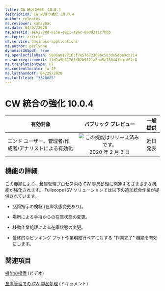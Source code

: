 ```yaml
---
title: CW 統合の強化 10.0.4
description: CW 統合の強化 10.0.4
author: relnotes
ms.reviewer: kamaybac
ms.date: 04/07/2020
ms.assetid: ae62278d-615e-e911-a96c-000d3a1c7bbb
ms.topic: article
ms.service: business-applications
ms.author: perlynne
dynamics365pdf: true
ms.openlocfilehash: 5086a0127103f7e57672369bc583de5dbe9cb214
ms.sourcegitcommit: ffd2a9b81763d82b9121a2bb5a738441bafd62c8
ms.translationtype: HT
ms.contentlocale: ja-JP
ms.lasthandoff: 04/29/2020
ms.locfileid: "3320085"
---
```

# <a name="further-catch-weight-integration-1004"></a>CW 統合の強化 10.0.4


| 有効対象    |  パブリック プレビュー | 一般提供 | 
| ---------- | :----------: |:----------: |
|エンド ユーザー、管理者/作成者/アナリストによる有効化|![この機能はリリース済みです。](/dynamics365-release-plan/media/green-checkmark.png "この機能はリリース済みです。") 2020 年 2 月 3 日| 近日発表|






## <a name="feature-details"></a>機能の詳細
<!--feature detail start -->
この機能により、倉庫管理プロセス内の CW 製品処理に関連するさまざまな機能が強化されます。 Fullscope ISV ソリューションでは以下の追加統合作業が提供されています。

-   品質指示の検証 (在庫状態変更あり)。

-   場所による手持からの在庫状態の変更。

-   移動作業処理による在庫状態の変更。

-    最終的なピッキング プット作業明細行ペアに対する "作業完了" 機能を有効にします。
<!--feature detail end -->










## <a name="see-also"></a>関連項目
[機能の探索](https://www.microsoft.com/videoplayer/embed/RE4jzx8) (ビデオ)

<!--docs start-->
[倉庫管理での CW 製品処理](https://docs.microsoft.com/dynamics365/supply-chain/warehousing/catch-weight-processing) (ドキュメント)
<!--docs end-->
